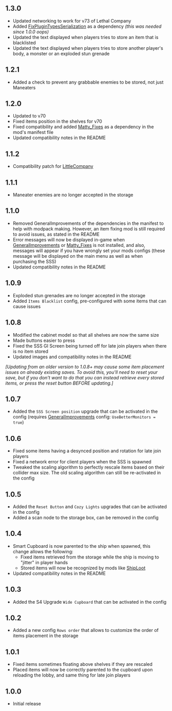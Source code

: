 ## 1.3.0
- Updated networking to work for v73 of Lethal Company
- Added [FixPluginTypesSerialization](https://thunderstore.io/c/lethal-company/p/Evaisa/FixPluginTypesSerialization/) as a dependency *(this was needed since 1.0.0 oops)*
- Updated the text displayed when players tries to store an item that is blacklisted
- Updated the text displayed when players tries to store another player's body, a monster or an exploded stun grenade

## 1.2.1
- Added a check to prevent any grabbable enemies to be stored, not just Maneaters

## 1.2.0
- Updated to v70
- Fixed items position in the shelves for v70
- Fixed compatibility and added [Matty_Fixes](https://thunderstore.io/c/lethal-company/p/mattymatty/Matty_Fixes/) as a dependency in the mod's manifest file
- Updated compatibility notes in the README

## 1.1.2
- Compatibility patch for [LittleCompany](https://thunderstore.io/c/lethal-company/p/Toybox/LittleCompany/)

## 1.1.1
- Maneater enemies are no longer accepted in the storage

## 1.1.0
- Removed GeneralImprovements of the dependencies in the manifest to help with modpack making. However, an item fixing mod is still required to avoid issues, as stated in the README
- Error messages will now be displayed in-game when [GeneralImprovements](https://thunderstore.io/c/lethal-company/p/ShaosilGaming/GeneralImprovements/) or [Matty_Fixes](https://thunderstore.io/c/lethal-company/p/mattymatty/Matty_Fixes/) is not installed, and also, messages will appear if you have wrongly set your mods configs (these message will be displayed on the main menu as well as when purchasing the SSS)
- Updated compatibility notes in the README

## 1.0.9
- Exploded stun grenades are no longer accepted in the storage
- Added `Items Blacklist` config, pre-configured with some items that can cause issues

## 1.0.8
- Modified the cabinet model so that all shelves are now the same size
- Made buttons easier to press
- Fixed the SSS GI Screen being turned off for late join players when there is no item stored
- Updated images and compatibility notes in the README

*[Updating from an older version to 1.0.8+ may cause some item placement issues on already existing saves. To avoid this, you'll need to reset your save, but if you don't want to do that you can instead retrieve every stored items, or press the reset button BEFORE updating.]*

## 1.0.7
- Added the `SSS Screen position` upgrade that can be activated in the config (requires [GeneralImprovements](https://thunderstore.io/c/lethal-company/p/ShaosilGaming/GeneralImprovements/) config: `UseBetterMonitors = true`)

## 1.0.6
- Fixed some items having a desynced position and rotation for late join players
- Fixed a network error for client players when the SSS is spawned
- Tweaked the scaling algorithm to perfectly rescale items based on their collider max size. The old scaling algorithm can still be re-activated in the config

## 1.0.5
- Added the `Reset Button` and `Cozy Lights` upgrades that can be activated in the config
- Added a scan node to the storage box, can be removed in the config

## 1.0.4
- Smart Cupboard is now parented to the ship when spawned, this change allows the following:
    - Fixed items retrieved from the storage while the ship is moving to "jitter" in player hands
    - Stored items will now be recognized by mods like [ShipLoot](https://thunderstore.io/c/lethal-company/p/tinyhoot/ShipLoot/)
- Updated compatibility notes in the README

## 1.0.3
- Added the S4 Upgrade `Wide Cupboard` that can be activated in the config

## 1.0.2
- Added a new config `Rows order` that allows to customize the order of items placement in the storage

## 1.0.1
- Fixed items sometimes floating above shelves if they are rescaled
- Placed items will now be correctly parented to the cupboard upon reloading the lobby, and same thing for late join players

## 1.0.0
- Initial release